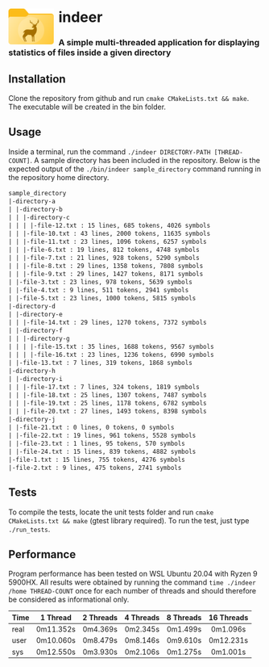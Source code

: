 # indeer <img title="" src="./assets/icon.svg" align="left" width="90" style="padding-right: 0.5ch">
### A simple multi-threaded application for displaying statistics of files inside a given directory

## Installation
Clone the repository from github and run `cmake CMakeLists.txt && make`. The executable will be created in the bin folder.

## Usage
Inside a terminal, run the command `./indeer DIRECTORY-PATH [THREAD-COUNT]`. A sample directory has been included in the repository.
Below is the expected output of the `./bin/indeer sample_directory` command running in the repository home directory.


```
sample_directory
|-directory-a
| |-directory-b
| | |-directory-c
| | | |-file-12.txt : 15 lines, 685 tokens, 4026 symbols
| | |-file-10.txt : 43 lines, 2000 tokens, 11635 symbols
| | |-file-11.txt : 23 lines, 1096 tokens, 6257 symbols
| | |-file-6.txt : 19 lines, 812 tokens, 4748 symbols
| | |-file-7.txt : 21 lines, 928 tokens, 5290 symbols
| | |-file-8.txt : 29 lines, 1358 tokens, 7808 symbols
| | |-file-9.txt : 29 lines, 1427 tokens, 8171 symbols
| |-file-3.txt : 23 lines, 978 tokens, 5639 symbols
| |-file-4.txt : 9 lines, 511 tokens, 2941 symbols
| |-file-5.txt : 23 lines, 1000 tokens, 5815 symbols
|-directory-d
| |-directory-e
| | |-file-14.txt : 29 lines, 1270 tokens, 7372 symbols
| |-directory-f
| | |-directory-g
| | | |-file-15.txt : 35 lines, 1688 tokens, 9567 symbols
| | | |-file-16.txt : 23 lines, 1236 tokens, 6990 symbols
| |-file-13.txt : 7 lines, 319 tokens, 1868 symbols
|-directory-h
| |-directory-i
| | |-file-17.txt : 7 lines, 324 tokens, 1819 symbols
| | |-file-18.txt : 25 lines, 1307 tokens, 7487 symbols
| | |-file-19.txt : 25 lines, 1178 tokens, 6782 symbols
| | |-file-20.txt : 27 lines, 1493 tokens, 8398 symbols
|-directory-j
| |-file-21.txt : 0 lines, 0 tokens, 0 symbols
| |-file-22.txt : 19 lines, 961 tokens, 5528 symbols
| |-file-23.txt : 1 lines, 95 tokens, 570 symbols
| |-file-24.txt : 15 lines, 839 tokens, 4882 symbols
|-file-1.txt : 15 lines, 755 tokens, 4276 symbols
|-file-2.txt : 9 lines, 475 tokens, 2741 symbols
```

## Tests
To compile the tests, locate the unit tests folder and run `cmake CMakeLists.txt && make` (gtest library required). To run the test, just type `./run_tests`. 

## Performance
Program performance has been tested on WSL Ubuntu 20.04 with Ryzen 9 5900HX. All results were obtained by running the command `time ./indeer /home THREAD-COUNT` once for each number of threads and should therefore be considered as informational only.

| Time | 1 Thread  | 2 Threads | 4 Threads | 8 Threads | 16 Threads |
| :--- |   :---:   |   :---:   |   :---:   |   :---:   |   :---:    |
| real | 0m11.352s | 0m4.369s  | 0m2.345s  | 0m1.499s  |  0m1.096s  |
| user | 0m10.060s | 0m8.479s  | 0m8.146s  | 0m9.610s  |  0m12.231s |
| sys  | 0m12.550s | 0m3.930s  | 0m2.106s  | 0m1.275s  |  0m1.001s  |